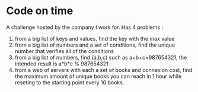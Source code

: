 # Code on time

A challenge hosted by the company I work for.
Has 4 problems :
1) from a big list of keys and values, find the key with the max value
2) from a big list of numbers and a set of conditions, find the unique number that verifies all of the conditions
3) from a big list of numbers, find (a,b,c) such as a+b+c=987654321, the intended result is a\*b\*c % 987654321
4) from a web of servers with each a set of books and connexion cost, find the maximum amount of unique books you can reach in 1 hour while reseting to the starting point every 10 books.